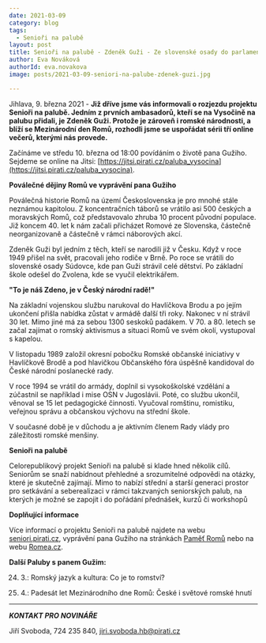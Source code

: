 ```yaml
---
date: 2021-03-09
category: blog
tags:
  - Senioři na palubě
layout: post
title: Senioři na palubě - Zdeněk Guži - Ze slovenské osady do parlamentu
author: Eva Nováková
authorId: eva.novakova
image: posts/2021-03-09-seniori-na-palube-zdenek-guzi.jpg

---
```


Jihlava, 9. března 2021 - **Již dříve jsme vás informovali o rozjezdu projektu Senioři na palubě. Jedním z prvních ambasadorů, kteří se na Vysočině na palubu přidali, je Zdeněk Guži. Protože je zároveň i romské národnosti, a blíží se Mezinárodní den Romů, rozhodli jsme se uspořádat sérii tří online večerů, kterými nás provede.**

Začínáme ve středu 10. března od 18:00 povídáním o životě pana Gužiho. Sejdeme se online na Jitsi: [https://jitsi.pirati.cz/paluba_vysocina](https://jitsi.pirati.cz/paluba_vysocina).

**Poválečné dějiny Romů ve vyprávění pana Gužiho**

Poválečná historie Romů na území Československa je pro mnohé stále neznámou kapitolou. Z koncentračních táborů se vrátilo asi 500 českých a moravských Romů, což představovalo zhruba 10 procent původní populace. Již koncem 40. let k nám začali přicházet Romové ze Slovenska, částečně neorganizovaně a částečně v rámci náborových akcí.

Zdeněk Guži byl jedním z těch, kteří se narodili již v Česku. Když v roce 1949 přišel na svět, pracovali jeho rodiče v Brně. Po roce se vrátili do slovenské osady Súdovce, kde pan Guži strávil celé dětství. Po základní škole odešel do Zvolena, kde se vyučil elektrikářem.

**"To je náš Zdeno, je v Český národní radě!"**

Na základní vojenskou službu narukoval do Havlíčkova Brodu a po jejím ukončení přišla nabídka zůstat v armádě další tři roky. Nakonec v ní strávil 30 let. Mimo jiné má za sebou 1300 seskoků padákem. V 70. a 80. letech se začal zajímat o romský aktivismus a situaci Romů ve svém okolí, vystupoval s kapelou.

V listopadu 1989 založil okresní pobočku Romské občanské iniciativy v Havlíčkově Brodě a pod hlavičkou Občanského fóra úspěšně kandidoval do České národní poslanecké rady.

V roce 1994 se vrátil do armády, doplnil si vysokoškolské vzdělání a zúčastnil se například i mise OSN v Jugoslávii. Poté, co službu ukončil, věnoval se 15 let pedagogické činnosti. Vyučoval romštinu, romistiku, veřejnou správu a občanskou výchovu na střední škole.

V současné době je v důchodu a je aktivním členem Rady vlády pro záležitosti romské menšiny.

**Senioři na palubě**

Celorepublikový projekt Senioři na palubě si klade hned několik cílů. Seniorům se snaží nabídnout přehledné a srozumitelné odpovědi na otázky, které je skutečně zajímají. Mimo to nabízí střední a starší generaci prostor pro setkávání a seberealizaci v rámci takzvaných seniorských palub, na kterých je možné se zapojit i do pořádání přednášek, kurzů či workshopů

**Doplňující informace**

Více informací o projektu Senioři na palubě najdete na webu [seniori.pirati.cz](https://seniori.pirati.cz/), vyprávění pana Gužiho na stránkách [Paměť Romů](https://www.pametromu.cz/index.php/pametnici-prehled/119-zdenek-guzi) nebo na webu [Romea.cz](http://www.romea.cz/cz/romano-vodi/zdenek-guzi-ze-slovenske-osady-pres-armadu-k-roi).

**Další Paluby s panem Gužim:**

24. 3.: Romský jazyk a kultura: Co je to romství?

7. 4.: Padesát let Mezinárodního dne Romů: České i světové romské hnutí

---

***KONTAKT PRO NOVINÁŘE*** 

Jiří Svoboda, 724 235 840, <jiri.svoboda.hb@pirati.cz>
